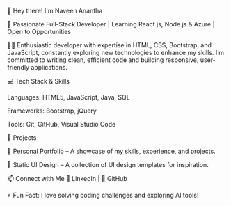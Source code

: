 👋 Hey there! I'm Naveen Anantha

🚀 Passionate Full-Stack Developer | Learning React.js, Node.js & Azure | Open to Opportunities


👨‍💻 Enthusiastic developer with expertise in HTML, CSS, Bootstrap, and JavaScript, constantly exploring new technologies to enhance my skills. I’m committed to writing clean, efficient code and building responsive, user-friendly applications.


💻 Tech Stack & Skills

Languages: HTML5, JavaScript, Java, SQL

Frameworks: Bootstrap, jQuery

Tools: Git, GitHub, Visual Studio Code

🚀 Projects

🔹 Personal Portfolio – A showcase of my skills, experience, and projects.

🔹 Static UI Design – A collection of UI design templates for inspiration.

📫 Connect with Me
🔗 LinkedIn | 🔗 GitHub

⚡ Fun Fact: I love solving coding challenges and exploring AI tools!
